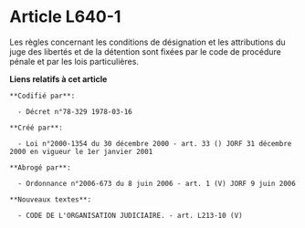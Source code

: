 # Article L640-1

Les règles concernant les conditions de désignation et les attributions du juge des libertés et de la détention sont fixées
par le code de procédure pénale et par les lois particulières.

**Liens relatifs à cet article**

	**Codifié par**:

	  - Décret n°78-329 1978-03-16

	**Créé par**:

	  - Loi n°2000-1354 du 30 décembre 2000 - art. 33 () JORF 31 décembre 2000 en vigueur le 1er janvier 2001

	**Abrogé par**:

	  - Ordonnance n°2006-673 du 8 juin 2006 - art. 1 (V) JORF 9 juin 2006

	**Nouveaux textes**:

	  - CODE DE L'ORGANISATION JUDICIAIRE. - art. L213-10 (V)
